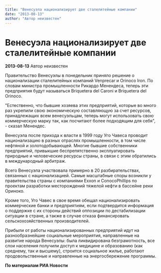 ```yaml
---
title: "Венесуэла национализирует две сталелитейные компании"
date: "2013-08-13"
author: "Автор неизвестен"
---
```


# Венесуэла национализирует две сталелитейные компании

**2013-08-13** Автор неизвестен

Правительство Венесуэлы в понедельник приняло решение о национализации сталелитейных компаний Venprecar и Orinoco Iron. По словам министра промышленности Рикардо Менендеса, теперь эти предприятия будут называться Briquetera del Caroni и Briquetera del Orinoco.

"Естественно, что бывшие хозяева этих предприятий, которые во много раз укрепили свою экономическую составляющую за счет ресурсов, принадлежащих всем венесуэльцам, теперь могут использовать свою коммерческую марку так, как посчитают более подходящим для себя", - сказал Менендес.

Венесуэла после прихода к власти в 1999 году Уго Чавеса проводит национализацию в разных отраслях промышленности, в том числе нефтяной и золотодобывающей. Многие бывшие собственники предприятий, привыкшие беспрепятственно эксплуатировать природные и человеческие ресурсы страны, в связи с этим обратились в международный арбитраж.

Всего Венесуэла участвовала примерно в 20 разбирательствах, связанных с национализацией. Самые масштабные споры возникли у правительства страны с компаниями Exxon и ConocoPhillips по проектам разработки месторождений тяжелой нефти в бассейне реки Ориноко.

Кроме того, Уго Чавес в свое время обещал национализировать коммерческие банки и предприятиям, если подтвердится информация о поддержке с их стороны действий оппозиции по дестабилизации ситуации в стране, а также в случае отказа финансировать сельскохозяйственных производителей.

Прибыли от работы национализированных предприятий идут на разнообразнейшие социальные мероприятия, направленные на развитие народа Венесуэлы: была ликвидирована безграмотность, все слои населения получили доступ к медицине и образованию (как среднему, так и высшему), строится социальное жилье, работают продовольственные и направленные на энергосбережение программы.

**По материалам РИА Новости**
